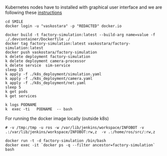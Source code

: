 Kubernetes nodes have to installed with graphical user interface and we are following these [instructions](https://wiki.ros.org/docker/Tutorials/GUI)

```
cd SMILE
docker login -u "vaskostara" -p "REDACTED" docker.io

docker build -t factory-simulation:latest --build-arg name=value -f ./.devcontainer/Dockerfile ./
docker tag factory-simulation:latest vaskostara/factory-simulation:latest
docker push vaskostara/factory-simulation
k delete deployment factory-simulation
k delete deployment camera-processor
k delete service  sim-service
sleep 15
k apply -f ./k8s_deployment/simulation.yaml
k apply -f ./k8s_deployment/camera.yaml
k apply -f ./k8s_deployment/net.yaml
sleep 5
k get pods
k get services

k logs PODNAME
k  exec -ti   PODNAME  -- bash
```

For running the docker image locally (outside k8s)

```
# -v /tmp:/tmp -u ros -w /var/lib/jenkins/workspace/INFOBOT -v .:/var/lib/jenkins/workspace/INFOBOT:rw,z  -v .:/home/ros/src/:rw,z

docker run -t -d factory-simulation /bin/bash
docker exec -it `docker ps -q --filter ancestor=factory-simulation` bash
```
